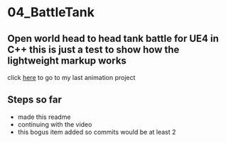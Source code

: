 # 04_BattleTank
Open world head to head tank battle for UE4 in C++
this is just a test to show how the lightweight markup works
---
click [here](http://filezero.org) to go to my last animation project

## Steps so far
* made this readme
* continuing with the video
* this bogus item added so commits would be at least 2
